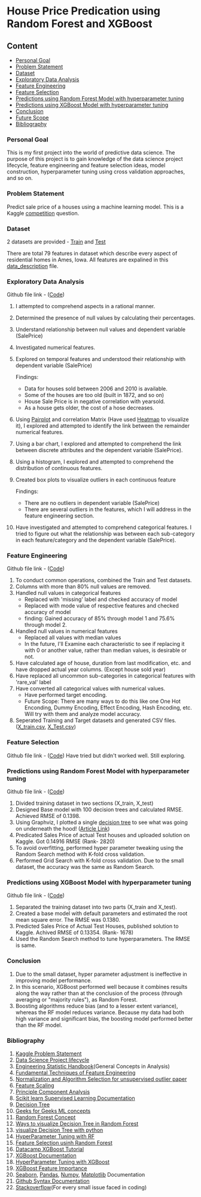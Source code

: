 # House Price Predication using Random Forest and XGBoost 

## Content

- [Personal Goal](#Personal-Goal)
- [Problem Statement](#Problem-Statement)
- [Dataset](#Dataset)
- [Exploratory Data Analysis](#Exploratory-Data-Analysis)
- [Feature Engineering](#Feature-Engineering)
- [Feature Selection](#Feature-Selection)
- [Predictions using Random Forest Model with hyperparameter tuning](#Predictions-using-Random-Forest-Model-with-hyperparameter-tuning)
- [Predictions using XGBoost Model with hyperparameter tuning](#Predictions-using-XGBoost-Model-with-hyperparameter-tuning)
- [Conclusion](#Conclusion)
- [Future Scope](#Future-Scope) 
- [Bibliography](#Bibliography)


### Personal Goal

This is my first project into the world of predictive data science. The purpose of this project is to gain knowledge of the data science project lifecycle, feature engineering and feature selection ideas, model construction, hyperparameter tuning using cross validation approaches, and so on.

### Problem Statement 

Predict sale price of a houses using a machine learning model. This is a Kaggle [competition](https://www.kaggle.com/c/house-prices-advanced-regression-techniques/overview) question. 

### Dataset 

2 datasets are provided - [Train](https://github.com/swapnilsethi/Stat-5000/blob/main/train.csv) and [Test](https://github.com/swapnilsethi/Stat-5000/blob/main/test.csv)

There are total 79 features in dataset which describe every aspect of residential homes in Ames, Iowa. 
All features are expalined in this [data_description](https://github.com/swapnilsethi/Stat-5000/blob/main/data_description.txt) file.

### Exploratory Data Analysis 
   Github file link - ([Code](https://github.com/swapnilsethi/Stat-5000/blob/main/House_Price_Predication_EDA.ipynb))

1. I attempted to comprehend aspects in a rational manner.
2. Determined the presence of null values by calculating their percentages.
3. Understand relationship between null values and dependent variable (SalePrice)
4. Investigated numerical features.
5. Explored on temporal features and understood their relationship with dependent variable (SalePrice)
   
   Findings: 
   - Data for houses sold between 2006 and 2010 is available.
   - Some of the houses are too old (built in 1872, and so on)
   - House Sale Price is in negative correlation with yearsold.
   - As a house gets older, the cost of a hose decreases.
6. Using [Pairplot](https://github.com/swapnilsethi/Stat-5000/blob/main/Pairplot.png) and correlation Matrix (Have used [Heatmap](https://github.com/swapnilsethi/Stat-5000/blob/main/Cormat.png) to visualize it), I explored and attempted to identify the link between the remainder numerical features.
7. Using a bar chart, I explored and attempted to comprehend the link between discrete attributes and the dependent variable (SalePrice).
8. Using a histogram, I explored and attempted to comprehend the distribution of continuous features.
9. Created box plots to visualize outliers in each continuous feature
   
   Findings: 
   - There are no outliers in dependent variable (SalePrice)
   - There are several outliers in the features, which I will address in the feature engineering section.
10. Have investigated and attempted to comprehend categorical features. I tried to figure out what the relationship was between each sub-category in each feature/category and the dependent variable (SalePrice).
   
### Feature Engineering 
   Github file link - ([Code](https://github.com/swapnilsethi/Stat-5000/blob/main/Feature_Engg.ipynb))

1. To conduct common operations, combined the Train and Test datasets.
2. Columns with more than 80% null values are removed.
3. Handled null values in categorical features 
   - Replaced with 'missing' label and checked accuracy of model
   - Replaced with mode value of respective features and checked accuracy of model
   - finding:  Gained accuracy of 85% through model 1 and 75.6% through model 2.
4. Handled null values in numerical features
   - Replaced all values with median values
   - In the future, I'll Examine each characteristic to see if replacing it with 0 or another value, rather than median values, is desirable or not.
5. Have calculated age of house, duration from last modification, etc. and have dropped actual year columns. (Except house sold year) 
6. Have replaced all uncommon sub-categories in categorical features with 'rare_val' label
7. Have converted all categorical values with numerical values.
   - Have performed target encoding.
   - Future Scope:  There are many ways to do this like one One Hot Enconding, Dummy Encoding, Effect Encoding, Hash Encoding, etc. Will try with them and analyze model accuracy.
8. Seperated Training and Target datasets and generated CSV files. ([X_train.csv](https://github.com/swapnilsethi/Stat-5000/blob/main/X_train.csv), [X_Test.csv](https://github.com/swapnilsethi/Stat-5000/blob/main/X_test.csv))

### Feature Selection 
   Github file link - ([Code](https://github.com/swapnilsethi/Stat-5000/blob/main/Feature_Selection_with_RF.ipynb))
   Have tried but didn't worked well. Still exploring.

### Predictions using Random Forest Model with hyperparameter tuning 
   Github file link - ([Code](https://github.com/swapnilsethi/Stat-5000/blob/main/RF_Model_and_Predictions.ipynb))

1. Divided training dataset in two sections (X_train, X_test)
2. Designed Base model with 100 decision trees and calculated RMSE. Achieved RMSE of 0.1398.
3. Using Graphviz, I plotted a single [decision tree](https://github.com/swapnilsethi/Stat-5000/blob/main/DecisionTree.png) to see what was going on underneath the hood! ([Article Link](https://towardsdatascience.com/visualizing-decision-trees-with-python-scikit-learn-graphviz-matplotlib-1c50b4aa68dc))  
4. Predicated Sales Price of actual Test houses and uploaded solution on Kaggle. Got 0.14916 RMSE (Rank- 2820)
5. To avoid overfitting, performed hyper parameter tweaking using the Random Search method with K-fold cross validation.
6. Performed Grid Search with K-fold cross validation. Due to the small dataset, the accuracy was the same as Random Search.

### Predictions using XGBoost Model with hyperparameter tuning 
   Github file link - ([Code](https://github.com/swapnilsethi/Stat-5000/blob/main/Model_with_XGBoost.ipynb))

1. Separated the training dataset into two parts (X_train and X_test).
2. Created a base model with default parameters and estimated the root mean square error. The RMSE was 0.1380. 
3. Predicted Sales Price of Actual Test Houses, published solution to Kaggle. Achived RMSE of 0.13354. (Rank- 1678)
4. Used the Random Search method to tune hyperparameters. The RMSE is same.

### Conclusion
1. Due to the small dataset, hyper parameter adjustment is ineffective in improving model performance. 
2. In this scenario, XGBoost performed well because it combines results along the way rather than at the conclusion of the process (through averaging or "majority rules"), as Random Forest.
3.  Boosting algorithms reduce bias (and to a lesser extent variance), whereas the RF model reduces variance. Because my data had both high variance and significant bias, the boosting model performed better than the RF model.

### Bibliography

1. [Kaggle Problem Statement](https://www.kaggle.com/c/house-prices-advanced-regression-techniques/overview)
2. [Data Science Project lifecycle](https://medium.com/co-learning-lounge/complete-data-science-project-life-cycle-9eae6e4ed4c9)
3. [Engineering Statistic Handbook](https://www.itl.nist.gov/div898/handbook/index.htm)(General Concepts in Analysis)
4. [Fundamental Techniques of Feature Engineering](https://towardsdatascience.com/feature-engineering-for-machine-learning-3a5e293a5114)
5. [Normalization and Algorithm Selection for unsupervised outlier paper](https://www.monash.edu/business/ebs/research/publications/ebs/wp16-2018.pdf)
6. [Feature Scaling](https://towardsdatascience.com/how-to-differentiate-between-scaling-normalization-and-log-transformations-69873d365a94)
7. [Principle Component Analysis](https://towardsdatascience.com/a-one-stop-shop-for-principal-component-analysis-5582fb7e0a9c)
8. [Scikit learn Supervised Learning Documentation](https://scikit-learn.org/stable/supervised_learning.html#supervised-learning)
9. [Decision Tree](https://towardsdatascience.com/decision-tree-ba64f977f7c3)
10. [Geeks for Geeks ML concepts](https://www.geeksforgeeks.org/machine-learning/?ref=shm)
11. [Random Forest Concept](https://towardsdatascience.com/random-forest-in-python-24d0893d51c0)
12. [Ways to visualize Decision Tree in Random Forest](https://towardsdatascience.com/4-ways-to-visualize-individual-decision-trees-in-a-random-forest-7a9beda1d1b7)
13. [visualize Decision Tree with python](https://towardsdatascience.com/visualizing-decision-trees-with-python-scikit-learn-graphviz-matplotlib-1c50b4aa68dc)
14. [HyperParameter Tuning with RF](https://towardsdatascience.com/hyperparameter-tuning-the-random-forest-in-python-using-scikit-learn-28d2aa77dd74)
15. [Feature Selection usinh Random Forest](https://towardsdatascience.com/feature-selection-using-random-forest-26d7b747597f)
16. [Datacamp XGBoost Tutorial](https://www.datacamp.com/community/tutorials/xgboost-in-python)
17. [XGBoost Documentation](https://xgboost.readthedocs.io/en/latest/parameter.html#general-parameters)
18. [HyperParameter Tuning with XGBoost](https://towardsdatascience.com/xgboost-fine-tune-and-optimize-your-model-23d996fab663)
19. [XGBoost Feature Importance](https://mljar.com/blog/feature-importance-xgboost/)
20. [Seaborn](https://seaborn.pydata.org/index.html), [Pandas](https://pandas.pydata.org/docs/user_guide/index.html), [Numpy](https://numpy.org/doc/1.21/user/basics.html), [Matplotlib](https://matplotlib.org/stable/plot_types/index) Documentation
21. [Github Syntax Documentation](https://docs.github.com/en/github/writing-on-github/getting-started-with-writing-and-formatting-on-github/basic-writing-and-formatting-syntax#section-links)
22. [Stackoverflow](https://stackoverflow.com)(For every small issue faced in coding)
